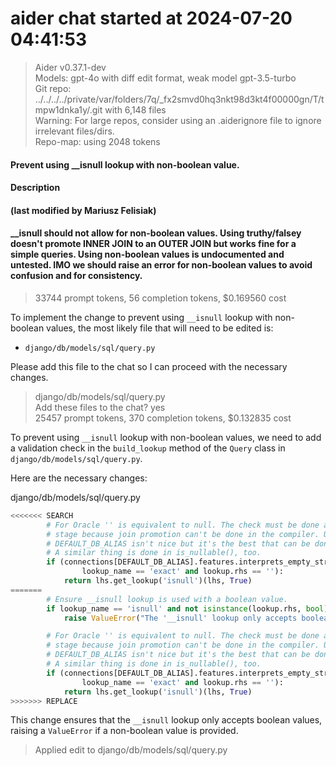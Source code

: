 
# aider chat started at 2024-07-20 04:41:53

> Aider v0.37.1-dev  
> Models: gpt-4o with diff edit format, weak model gpt-3.5-turbo  
> Git repo: ../../../../private/var/folders/7q/_fx2smvd0hq3nkt98d3kt4f00000gn/T/tmpw1dnka1y/.git with 6,148 files  
> Warning: For large repos, consider using an .aiderignore file to ignore irrelevant files/dirs.  
> Repo-map: using 2048 tokens  

#### Prevent using __isnull lookup with non-boolean value.  
#### Description  
#### 	   
#### 		(last modified by Mariusz Felisiak)  
#### 	   
#### __isnull should not allow for non-boolean values. Using truthy/falsey doesn't promote INNER JOIN to an OUTER JOIN but works fine for a simple queries. Using non-boolean values is ​undocumented and untested. IMO we should raise an error for non-boolean values to avoid confusion and for consistency.  
> 33744 prompt tokens, 56 completion tokens, $0.169560 cost  

To implement the change to prevent using `__isnull` lookup with non-boolean values, the most likely file that will need to be edited is:

- `django/db/models/sql/query.py`

Please add this file to the chat so I can proceed with the necessary changes.

> django/db/models/sql/query.py  
> Add these files to the chat? yes  
> 25457 prompt tokens, 370 completion tokens, $0.132835 cost  

To prevent using `__isnull` lookup with non-boolean values, we need to add a validation check in the `build_lookup` method of the `Query` class in `django/db/models/sql/query.py`.

Here are the necessary changes:

django/db/models/sql/query.py
```python
<<<<<<< SEARCH
        # For Oracle '' is equivalent to null. The check must be done at this
        # stage because join promotion can't be done in the compiler. Using
        # DEFAULT_DB_ALIAS isn't nice but it's the best that can be done here.
        # A similar thing is done in is_nullable(), too.
        if (connections[DEFAULT_DB_ALIAS].features.interprets_empty_strings_as_nulls and
                lookup_name == 'exact' and lookup.rhs == ''):
            return lhs.get_lookup('isnull')(lhs, True)
=======
        # Ensure __isnull lookup is used with a boolean value.
        if lookup_name == 'isnull' and not isinstance(lookup.rhs, bool):
            raise ValueError("The '__isnull' lookup only accepts boolean values.")

        # For Oracle '' is equivalent to null. The check must be done at this
        # stage because join promotion can't be done in the compiler. Using
        # DEFAULT_DB_ALIAS isn't nice but it's the best that can be done here.
        # A similar thing is done in is_nullable(), too.
        if (connections[DEFAULT_DB_ALIAS].features.interprets_empty_strings_as_nulls and
                lookup_name == 'exact' and lookup.rhs == ''):
            return lhs.get_lookup('isnull')(lhs, True)
>>>>>>> REPLACE
```

This change ensures that the `__isnull` lookup only accepts boolean values, raising a `ValueError` if a non-boolean value is provided.

> Applied edit to django/db/models/sql/query.py  
